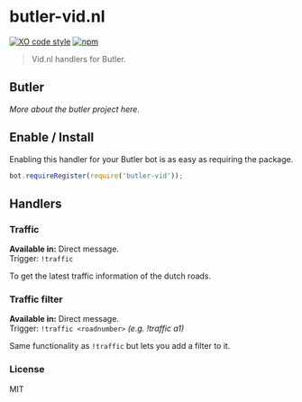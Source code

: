 
# butler-vid.nl
[![XO code style](https://img.shields.io/badge/code_style-XO-5ed9c7.svg)](https://github.com/sindresorhus/xo)
[![npm](https://img.shields.io/npm/v/butler-vid.svg?maxAge=3600)](https://www.npmjs.com/package/butler-vid)

> Vid.nl handlers for Butler.

## Butler
_More about the butler project here._

## Enable / Install
Enabling this handler for your Butler bot is as easy as requiring the package.
```javascript
bot.requireRegister(require('butler-vid'));
```

## Handlers
### Traffic
**Available in:** Direct message. <br>
Trigger: `!traffic`

To get the latest traffic information of the dutch roads.

### Traffic filter
**Available in:** Direct message. <br>
Trigger: `!traffic <roadnumber>` _(e.g. !traffic a1)_

Same functionality as `!traffic` but lets you add a filter to it.

### License
MIT
